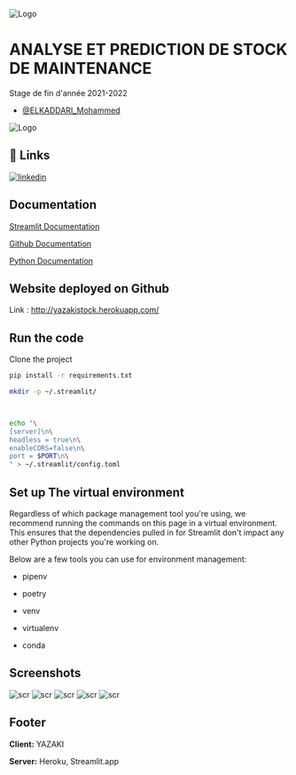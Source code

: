 
![Logo](https://price4real.netlify.app/images/Image1.png)
# ANALYSE ET PREDICTION DE STOCK DE MAINTENANCE

Stage de fin d'année 2021-2022

- [@ELKADDARI_Mohammed](https://github.com/kaddari53)

![Logo](https://i.skyrock.net/6236/67496236/pics/photo_67496236_3.jpg)


## 🔗 Links
[![linkedin](https://img.shields.io/badge/linkedin-0A66C2?style=for-the-badge&logo=linkedin&logoColor=white)](https://www.linkedin.com/in/mohammed-el-kaddari-9313b4209/)

## Documentation

[Streamlit Documentation](https://docs.streamlit.io/) 

[Github Documentation](https://docs.github.com/en)

[Python Documentation](https://docs.python.org/3/)
## Website deployed on Github

Link : http://yazakistock.herokuapp.com/

## Run the code

Clone the project

```bash
pip install -r requirements.txt
```
```bash
mkdir -p ~/.streamlit/



echo "\
[server]\n\
headless = true\n\
enableCORS=false\n\
port = $PORT\n\
" > ~/.streamlit/config.toml
```

## Set up The virtual environment

Regardless of which package management tool you're using, we recommend running the commands on this page in a virtual environment. This ensures that the dependencies pulled in for Streamlit don't impact any other Python projects you're working on.

Below are a few tools you can use for environment management:

- pipenv

- poetry

- venv
- virtualenv
- conda






## Screenshots

![scr](Screens\1.jpeg?raw=true)
![scr](Screens\2.jpeg?raw=true)
![scr](Screens\3.jpeg?raw=true)
![scr](Screens\4.jpeg?raw=true)
![scr](Screens\5.jpeg?raw=true)

## Footer

**Client:** YAZAKI

**Server:** Heroku, Streamlit.app


